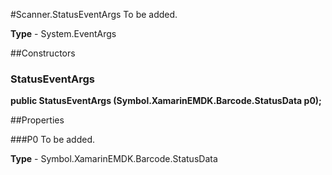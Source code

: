 #Scanner.StatusEventArgs
To be added.

**Type** - System.EventArgs

##Constructors
### StatusEventArgs 
**public StatusEventArgs (Symbol.XamarinEMDK.Barcode.StatusData p0);**

##Properties

###P0
To be added.

**Type** - Symbol.XamarinEMDK.Barcode.StatusData


